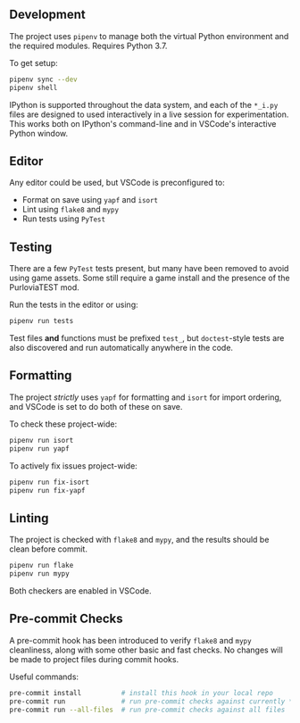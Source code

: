 ## Development

The project uses `pipenv` to manage both the virtual Python environment and the required modules. Requires Python 3.7.

To get setup:
```sh
pipenv sync --dev
pipenv shell
```

IPython is supported throughout the data system, and each of the `*_i.py` files are designed to used interactively in a live session for experimentation. This works both on IPython's command-line and in VSCode's interactive Python window.

## Editor

Any editor could be used, but VSCode is preconfigured to:
* Format on save using `yapf` and `isort`
* Lint using `flake8` and `mypy`
* Run tests using `PyTest`

## Testing

There are a few `PyTest` tests present, but many have been removed to avoid using game assets. Some still require a game install and the presence of the PurloviaTEST mod.

Run the tests in the editor or using:
```sh
pipenv run tests
```

Test files **and** functions must be prefixed `test_`, but `doctest`-style tests are also discovered and run automatically anywhere in the code.

## Formatting

The project *strictly* uses `yapf` for formatting and `isort` for import ordering, and VSCode is set to do both of these on save.

To check these project-wide:
```sh
pipenv run isort
pipenv run yapf
```

To actively fix issues project-wide:
```sh
pipenv run fix-isort
pipenv run fix-yapf
```

## Linting

The project is checked with `flake8` and `mypy`, and the results should be clean before commit.

```sh
pipenv run flake
pipenv run mypy
```

Both checkers are enabled in VSCode.

## Pre-commit Checks

A pre-commit hook has been introduced to verify `flake8` and `mypy` cleanliness, along with some other basic and fast checks. No changes will be made to project files during commit hooks.

Useful commands:
```sh
pre-commit install          # install this hook in your local repo
pre-commit run              # run pre-commit checks against currently *staged* files
pre-commit run --all-files  # run pre-commit checks against all files
```
